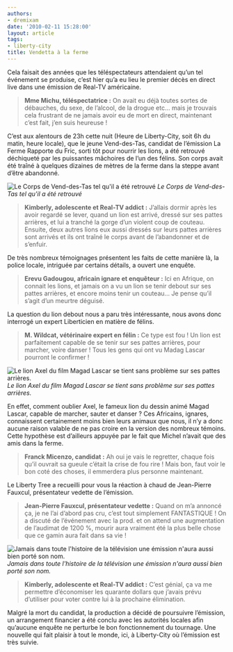 ```yaml
---
authors:
- dremixam
date: '2010-02-11 15:28:00'
layout: article
tags:
- liberty-city
title: Vendetta à la ferme
---
```



Cela faisait des années que les téléspectateurs attendaient qu’un tel événement se produise, c’est hier qu’a eu lieu le premier décès en direct live dans une émission de Real-TV américaine.

> **Mme Michu, téléspectatrice :** On avait eu déjà toutes sortes de débauches, du sexe, de l’alcool, de la drogue etc… mais je trouvais cela frustrant de ne jamais avoir eu de mort en direct, maintenant c’est fait, j’en suis heureuse !

C’est aux alentours de 23h cette nuit (Heure de Liberty-City, soit 6h du matin, heure locale), que le jeune Vend-des-Tas, candidat de l’émission La Ferme Rapporte du Fric, sorti tôt pour nourrir les lions, a été retrouvé déchiqueté par les puissantes mâchoires de l’un des félins. Son corps avait été traîné à quelques dizaines de mètres de la ferme dans la steppe avant d’être abandonné.

![Le Corps de Vend-des-Tas tel qu'il a été retrouvé](/content/images/2007/06/Vend-Des-Tas.jpg)
_Le Corps de Vend-des-Tas tel qu'il a été retrouvé_

> **Kimberly, adolescente et Real-TV addict :** J’allais dormir après les avoir regardé se lever, quand un lion est arrivé, dressé sur ses pattes arrières, et lui a tranché la gorge d’un violent coup de couteau. Ensuite, deux autres lions eux aussi dressés sur leurs pattes arrières sont arrivés et ils ont traîné le corps avant de l’abandonner et de s’enfuir.

De très nombreux témoignages présentent les faits de cette manière là, la police locale, intriguée par certains détails, a ouvert une enquête.

> **Erevu Gadougou, africain ignare et enquêteur :** Ici en Afrique, on connait les lions, et jamais on a vu un lion se tenir debout sur ses pattes arrières, et encore moins tenir un couteau… Je pense qu’il s’agit d’un meurtre déguisé.

La question du lion debout nous a paru très intéressante, nous avons donc interrogé un expert Liberticien en matière de félins.

> **M. Wildcat, vétérinaire expert en félin :** Ce type est fou ! Un lion est parfaitement capable de se tenir sur ses pattes arrières, pour marcher, voire danser ! Tous les gens qui ont vu Madag Lascar pourront le confirmer !

![Le lion Axel du film Magad Lascar se tient sans problème sur ses pattes arrières.](/content/images/2007/06/madagascar-dreamworks-alex1g.png)
_Le lion Axel du film Magad Lascar se tient sans problème sur ses pattes arrières._

En effet, comment oublier Axel, le fameux lion du dessin animé Magad Lascar, capable de marcher, sauter et danser ? Ces Africains, ignares, connaissent certainement moins bien leurs animaux que nous, il n’y a donc aucune raison valable de ne pas croire en la version des nombreux témoins. Cette hypothèse est d’ailleurs appuyée par le fait que Michel n’avait que des amis dans la ferme.

> **Franck Micenzo, candidat :** Ah oui je vais le regretter, chaque fois qu’il ouvrait sa gueule c’était la crise de fou rire ! Mais bon, faut voir le bon coté des choses, il emmerdera plus personne maintenant.

Le Liberty Tree a recueilli pour vous la réaction à chaud de Jean-Pierre Fauxcul, présentateur vedette de l’émission.

> **Jean-Pierre Fauxcul, présentateur vedette :** Quand on m’a annoncé ça, je ne l’ai d’abord pas cru, c’est tout simplement FANTASTIQUE ! On a discuté de l’événement avec la prod. et on attend une augmentation de l’audimat de 1200 %, mourir aura vraiment été la plus belle chose que ce gamin aura fait dans sa vie !

![Jamais dans toute l'histoire de la télévision une émission n'aura aussi bien porté son nom.](/content/images/2007/06/La-Ferme-Rapporte-du-Fric1.png)
_Jamais dans toute l'histoire de la télévision une émission n'aura aussi bien porté son nom._

> **Kimberly, adolescente et Real-TV addict :** C’est génial, ça va me permettre d’économiser les quarante dollars que j’avais prévu d’utiliser pour voter contre lui à la prochaine élimination.

Malgré la mort du candidat, la production a décidé de poursuivre l’émission, un arrangement financier a été conclu avec les autorités locales afin qu’aucune enquête ne perturbe le bon fonctionnement du tournage. Une nouvelle qui fait plaisir à tout le monde, ici, à Liberty-City où l’émission est très suivie.